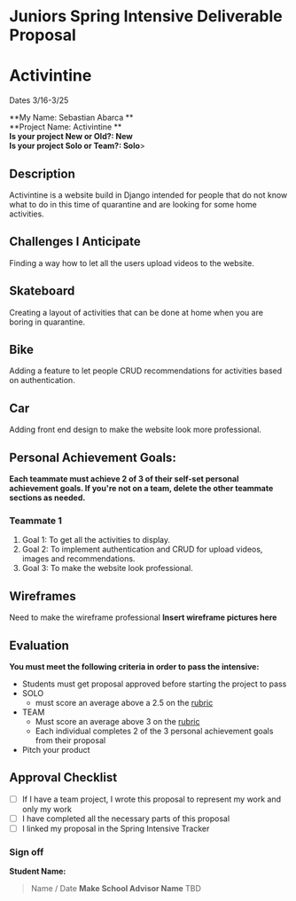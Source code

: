 # Juniors Spring Intensive Deliverable Proposal
# Activintine

Dates 3/16-3/25

**My Name: Sebastian Abarca **<br>
**Project Name: Activintine **<br>
**Is your project New or Old?: New**<br>
**Is your project Solo or Team?: Solo**><br>

## Description

Activintine is a website build in Django intended for people that do not know what to do in this time of quarantine and are looking for some home activities.
## Challenges I Anticipate

Finding a way how to let all the users upload videos to the website.

## Skateboard
Creating a layout of activities that can be done at home when you are boring in quarantine.

## Bike
Adding a feature to let people CRUD recommendations for activities based on authentication.

## Car
Adding front end design to make the website look more professional.

## Personal Achievement Goals:

**Each teammate must achieve 2 of 3 of their self-set personal achievement goals. If you're not on a team, delete the other teammate sections as needed.**

### Teammate 1

1. Goal 1:
To get all the activities to display.
1. Goal 2:
To implement authentication and CRUD for upload videos, images and recommendations.
1. Goal 3:
To make the website look professional.


## Wireframes

Need to make the wireframe professional
**Insert wireframe pictures here**


## Evaluation

**You must meet the following criteria in order to pass the intensive:**

- Students must get proposal approved before starting the project to pass
- SOLO
   - must score an average above a 2.5 on the [rubric]
- TEAM
   - Must score an average above 3 on the [rubric]
   - Each individual completes 2 of the 3 personal achievement goals from their proposal
- Pitch your product

[rubric]:https://docs.google.com/document/d/1IOQDmohLBEBT-hyr-2vgw1mbZUNsq3fHxVfH0oRmVt0/edit


## Approval Checklist
- [ ] If I have a team project, I wrote this proposal to represent my work and only my work
- [ ] I have completed all the necessary parts of this proposal
- [ ] I linked my proposal in the Spring Intensive Tracker

### Sign off

**Student Name:**               
> Name / Date
**Make School Advisor Name**
> TBD
